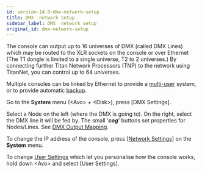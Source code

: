 ```yaml
---
id: version-14.0-dmx-network-setup
title: DMX  network setup
sidebar_label: DMX  network setup
original_id: dmx-network-setup
---
```


The console can output up to 16 universes of DMX (called DMX Lines)
which may be routed to the XLR sockets on the console or over Ethernet
(The T1 dongle is limited to a single universe, T2 to 2 universes.) By
connecting further Titan Network Processors (TNP) to the network using
TitanNet, you can control up to 64 universes.

Multiple consoles can be linked by Ethernet to provide a [multi-user](../titan-basics/multi-user-operation.md)
system, or to provide automatic [backup](../running-the-show/linking-consoles-for-multi-user-or-backup.md#setting-up-consoles-for-backup).

Go to the **System** menu (\<Avo\> + \<Disk\>), press \[DMX
Settings\].

Select a Node on the left (where the DMX is going to). On the right, 
select the DMX line it will be fed by. The small '***cog***' buttons set 
properties for Nodes/Lines. See [DMX Output Mapping](../system-settings/dmx-output-mapping.md).

To change the IP address of the console, press \[[Network Settings](../networking.md)\] on
the **System** menu.

To change [User Settings](../system-settings/user-settings.md) which let you personalise how the console works,
hold down \<Avo\> and select \[User Settings\].
